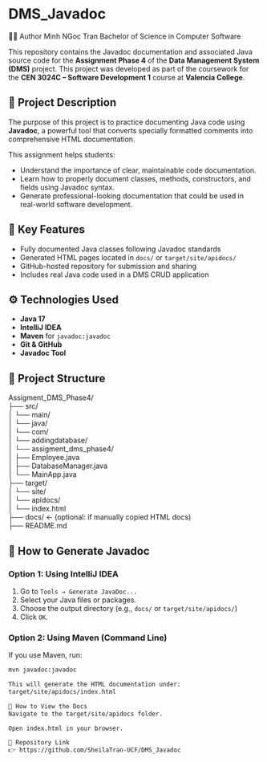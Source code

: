 # DMS_Javadoc
👩‍💻 Author
Minh NGoc Tran 
Bachelor of Science in Computer Software


This repository contains the Javadoc documentation and associated Java source code for the **Assignment Phase 4** of the **Data Management System (DMS)** project. This project was developed as part of the coursework for the **CEN 3024C – Software Development 1** course at **Valencia College**.

## 📝 Project Description

The purpose of this project is to practice documenting Java code using **Javadoc**, a powerful tool that converts specially formatted comments into comprehensive HTML documentation.

This assignment helps students:
- Understand the importance of clear, maintainable code documentation.
- Learn how to properly document classes, methods, constructors, and fields using Javadoc syntax.
- Generate professional-looking documentation that could be used in real-world software development.

## 📌 Key Features

- Fully documented Java classes following Javadoc standards
- Generated HTML pages located in `docs/` or `target/site/apidocs/`
- GitHub-hosted repository for submission and sharing
- Includes real Java code used in a DMS CRUD application

## ⚙️ Technologies Used

- **Java 17**  
- **IntelliJ IDEA**  
- **Maven** for `javadoc:javadoc`  
- **Git & GitHub**  
- **Javadoc Tool**

## 📂 Project Structure </br>

Assigment_DMS_Phase4/</br>
├── src/</br>
│ └── main/</br>
│ └── java/</br>
│ └── com/</br>
│ └── addingdatabase/</br>
│ └── assigment_dms_phase4/</br>
│ ├── Employee.java</br>
│ ├── DatabaseManager.java</br>
│ └── MainApp.java</br>
├── target/</br>
│ └── site/</br>
│ └── apidocs/</br>
│ └── index.html</br>
├── docs/ ← (optional: if manually copied HTML docs)</br>
├── README.md</br>


## 🧾 How to Generate Javadoc

### Option 1: Using IntelliJ IDEA

1. Go to `Tools → Generate JavaDoc...`
2. Select your Java files or packages.
3. Choose the output directory (e.g., `docs/` or `target/site/apidocs/`)
4. Click `OK`.

### Option 2: Using Maven (Command Line)

If you use Maven, run:

```bash
mvn javadoc:javadoc

This will generate the HTML documentation under:
target/site/apidocs/index.html

🧪 How to View the Docs
Navigate to the target/site/apidocs folder.

Open index.html in your browser.

🔗 Repository Link
👉 https://github.com/SheilaTran-UCF/DMS_Javadoc








